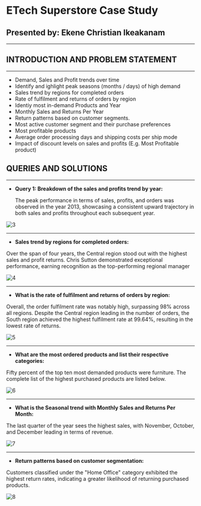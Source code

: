 # ETech Superstore Case Study
## Presented by: Ekene Christian Ikeakanam
___
## INTRODUCTION AND PROBLEM STATEMENT
___

- Demand, Sales and Profit trends over time
- Identify and ighlight peak seasons (months / days) of high demand
- Sales trend by regions for completed orders
- Rate of fulfilment and returns of orders by region
- Identiy most in-demand Products and Year
- Monthly Sales and Returns Per Year 
- Return patterns based on customer segments.
- Most active customer segment and their purchase preferences
- Most profitable products
- Average order processing days and shipping costs per ship mode
- Impact of discount levels on sales and profits (E.g. Most Profitable product)

## QUERIES AND SOLUTIONS
___

- **Query 1: Breakdown of the sales and profits trend by year:**
  
  The peak performance in terms of sales, profits, and orders was observed in the year 2013, showcasing a consistent upward trajectory in both sales and profits throughout each subsequent year.

![3](https://github.com/eikeakanam/ETechSQL/assets/75729930/13e5506b-d3c4-4efd-9ac2-1fe2a2ee2be5)

___

- **Sales trend by regions for completed orders:**

Over the span of four years, the Central region stood out with the highest sales and profit returns. Chris Sutton demonstrated exceptional performance, earning recognition as the top-performing regional manager

![4](https://github.com/eikeakanam/ETechSQL/assets/75729930/c20db161-4343-4b8c-990c-38039ac43633)

___

- **What is the rate of fulfilment and returns of orders by region:**

Overall, the order fulfilment rate was notably high, surpassing 98% across all regions. Despite the Central region leading in the number of orders, the South region achieved the highest fulfilment rate at 99.64%, resulting in the lowest rate of returns.

![5](https://github.com/eikeakanam/ETechSQL/assets/75729930/e40db5cc-25e3-4dd1-9be6-67c88c73a34f)

___

- **What are the most ordered products and list their respective categories:**

Fifty percent of the top ten most demanded products were furniture. The complete list of the highest purchased products are listed below.

![6](https://github.com/eikeakanam/ETechSQL/assets/75729930/1c3e65de-6dbd-46c4-b992-9eda3eb91582)

___

- **What is the Seasonal trend with Monthly Sales and Returns Per Month:**

The last quarter of the year sees the highest sales, with November, October, and December leading in terms of revenue.

![7](https://github.com/eikeakanam/ETechSQL/assets/75729930/acd82839-353b-42b2-b047-af8d21d91e7f)

___

- **Return patterns based on customer segmentation:**

Customers classified under the "Home Office" category exhibited the highest return rates, indicating a greater likelihood of returning purchased products.

![8](https://github.com/eikeakanam/ETechSQL/assets/75729930/e55d9dfa-e20d-4411-a425-6ab417e9e9da)


